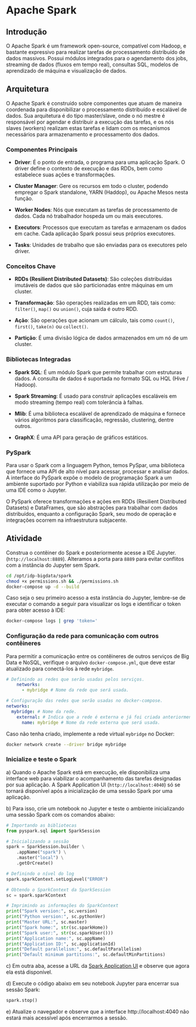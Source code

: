 # Apache Spark

<!--## Desafio Spark: 

https://www.kaggle.com/datasets/mlg-ulb/creditcardfraud

https://www.kaggle.com/datasets/mlg-ulb/creditcardfraud/download?datasetVersionNumber=3

-->

## Introdução

O Apache Spark é um framework open-source, compatível com Hadoop, e bastante expressivo para realizar tarefas de processamento distribuído de dados massivos. Possui módulos integrados para o agendamento dos jobs, streaming de dados (fluxos em tempo real), consultas SQL, modelos de aprendizado de máquina e visualização de dados. 

## Arquitetura

O Apache Spark é construído sobre componentes que atuam de maneira coordenada para disponibilizar o processamento distribuído e escalável de dados. Sua arquitetura é do tipo master/slave, onde o nó mestre é responsável por agendar e distribuir a execução das tarefas, e os nós slaves (workers) realizam estas tarefas e lidam com os mecanismos necessários para armazenamento e processamento dos dados. 

### Componentes Principais

- **Driver**: É o ponto de entrada, o programa para uma aplicação Spark. O driver define o contexto de execução e das RDDs, bem como estabelece suas ações e transformações.

- **Cluster Manager**: Gere os recursos em todo o cluster, podendo empregar o Spark standalone, YARN (Haddop), ou Apache Mesos nesta função.

- **Worker Nodes**: Nós que executam as tarefas de processamento de dados. Cada nó trabalhador hospeda um ou mais executores.

- **Executors**: Processos que executam as tarefas e armazenam os dados em cache. Cada aplicação Spark possui seus próprios executores.

- **Tasks**: Unidades de trabalho que são enviadas para os executores pelo driver.

### Conceitos Chave

- **RDDs (Resilient Distributed Datasets)**: São coleções distribuídas imutáveis ​​de dados que são particionadas entre máquinas em um cluster.

- **Transformação**: São operações realizadas em um RDD, tais como: `filter()`, `map()` ou `union()`, cuja saída é outro RDD.

- **Ação**: São operações que acionam um cálculo, tais como `count()`, `first()`, `take(n)` ou `collect()`.

- **Partição**: É uma divisão lógica de dados armazenados em um nó de um cluster.

### Bibliotecas Integradas

- **Spark SQL**: É um módulo Spark que permite trabalhar com estruturas dados. A consulta de dados é suportada no formato SQL ou HQL (Hive / Hadoop). 

- **Spark Streaming**: É usado para construir aplicações escaláveis em modo streaming (tempo real) com tolerância à falhas. 

- **Mlib**: É uma biblioteca escalável de aprendizado de máquina e fornece vários algoritmos para classificação, regressão, clustering, dentre outros. 

- **GraphX**: É uma API para geração de gráficos estáticos. 

### PySpark

Para usar o Spark com a linguagem Python, temos  PySpar, uma biblioteca que fornece uma API de alto nível para acessar, processar e analisar dados. A interface do PySpark expõe o modelo de programação Spark a um ambiente suportado por Python e viabiliza sua rápida utilização por meio de uma IDE como o Jupyter. 

O PySpark oferece transformações e ações em RDDs (Resilient Distributed Datasets) e DataFrames, que são abstrações para trabalhar com dados distribuídos, enquanto a configuração Spark, seu modo de operação e integrações ocorrem na infraestrutura subjacente. 

## Atividade

Construa o contêiner do Spark e posteriormente acesse a IDE Jupyter.
(`http://localhost:8889`). Alteramos a porta para `8889` para evitar conflitos com a instância do Jupyter sem Spark. 

```bash
cd /opt/idp-bigdata/spark
chmod +x permissions.sh && ./permissions.sh
docker-compose up -d --build
```
Caso seja o seu primeiro acesso a esta instância do Jupyter, lembre-se de executar o comando a seguir para visualizar os logs e identificar o token para obter acesso à IDE: 

```bash
docker-compose logs | grep 'token='
```

### Configuração da rede para comunicação com outros contêineres

Para permitir a comunicação entre os contêineres de outros serviços de Big Data e NoSQL, verifique o arquivo `docker-compose.yml`, que deve estar atualizado para conectá-los à rede `mybridge`. 

```yaml
# Definindo as redes que serão usadas pelos serviços.
    networks:
      - mybridge # Nome da rede que será usada.

# Configuração das redes que serão usadas no docker-compose.
networks:
  mybridge: # Nome da rede.
    external: # Indica que a rede é externa e já foi criada anteriormente.
      name: mybridge # Nome da rede externa que será usada.
```

Caso não tenha criado, implemente a rede virtual `mybridge` no Docker: 

```bash
docker network create --driver bridge mybridge
```
### Inicialize e teste o Spark

a) Quando o Apache Spark está em execução, ele disponibiliza uma interface web para viabilizar o acompanhamento das tarefas designadas por sua aplicação. A Spark Application UI (`http://localhost:4040`) só se tornará disponível após a inicialização de uma sessão Spark por uma aplicação. 

b) Para isso, crie um notebook no Jupyter e teste o ambiente inicializando uma sessão Spark com os comandos abaixo: 

```python
# Importando as bibliotecas
from pyspark.sql import SparkSession

# Inicializando a sessão
spark = SparkSession.builder \
    .appName("spark") \
    .master("local") \
    .getOrCreate()

# Definindo o nível do log
spark.sparkContext.setLogLevel("ERROR")

# Obtendo o SparkContext da SparkSession
sc = spark.sparkContext

# Imprimindo as informações do SparkContext
print("Spark version:", sc.version)
print("Python version:", sc.pythonVer)
print("Master URL:", sc.master)
print("Spark home:", str(sc.sparkHome))
print("Spark user:", str(sc.sparkUser()))
print("Application name:", sc.appName)
print("Application ID:", sc.applicationId)
print("Default parallelism:", sc.defaultParallelism)
print("Default minimum partitions:", sc.defaultMinPartitions)
```

<!--
from pyspark.sql import SparkSession
spark = SparkSession.builder.getOrCreate()

# Análise de Dados com PySpark 

O Apache Spark é um framework open-source para processamento distribuído de dados em larga escala. O PySpark é uma biblioteca Python para usar o Spark, que fornece uma API de alto nível para processar dados de maneira eficiente. O PySpark oferece suporte a transformações e ações em RDDs (Resilient Distributed Datasets) e DataFrames, que são abstrações para trabalhar com dados distribuídos. 

## 1. Ambientando-se ao PySpark

[Tutorial Básico](https://www.kaggle.com/code/nilaychauhan/pyspark-tutorial-for-beginners)

## 2. Usando Spark para realizar uma análise a partir do dataset que importamos para o MongoDB. 

a) No Jupyter, crie um novo notebook Python 3 (ipykernel) e insira o seguinte código para criar uma sessão Spark:

```python
from pyspark.sql import SparkSession

spark = SparkSession.builder \
    .appName("Análise de Dados do Censo da Educação Superior") \
    .config("spark.mongodb.input.uri", "mongodb://172.22.0.3:27017/inep.ies") \
    .getOrCreate()
```
b) Carregue os dados do MongoDB para um DataFrame Spark:

```python
df = spark.read.format("com.mongodb.spark.sql.DefaultSource").load()
```
c) Realize análises e transformações nos dados para se habituar com as funcionalidades do PySpark. Por exemplo, para contar o número de instituições de ensino superior por estado:

```python
df.groupBy("UF").count().show()
```

d) Quando terminar a análise, lembre-se de encerrar a sessão Spark:

```python
spark.stop()
```
-->

c) Em outra aba, acesse a URL da [Spark Application UI](http://localhost:4040) e observe que agora ela está disponível. 

d) Execute o código abaixo em seu notebook Jupyter para encerrar sua sessão Spark: 

```python
spark.stop()
```

e) Atualize o navegador e observe que a interface http://localhost:4040 não estará mais acessível após encerrarmos a sessão. 

<!--
https://www.datacamp.com/cheat-sheet/pyspark-cheat-sheet-spark-dataframes-in-python

https://images.datacamp.com/image/upload/v1676302905/Marketing/Blog/PySpark_SQL_Cheat_Sheet.pdf

https://intellipaat.com/blog/tutorial/spark-tutorial/spark-and-rdd-cheat-sheet/

https://intellipaat.com/mediaFiles/2019/03/Spark-_-RDD-CS-DESIGN.pdf

https://stanford.edu/~rezab/dao/notes/L11/spark_cheat_sheet.pdf

https://www.google.com/search?q=spark+commands+cheat+sheet&rlz=1C5CHFA_enBR894BR894&oq=spark+commands+&gs_lcrp=EgZjaHJvbWUqCQgBEAAYExiABDIMCAAQRRgTGBYYHhg5MgkIARAAGBMYgAQyCQgCEAAYExiABDIJCAMQABgTGIAEMgkIBBAAGBMYgAQyCggFEAAYExgWGB4yCggGEAAYExgWGB4yCggHEAAYExgWGB4yCggIEAAYExgWGB4yCggJEAAYExgWGB7SAQg2MjQwajBqN6gCALACAA&sourceid=chrome&ie=UTF-8
-->